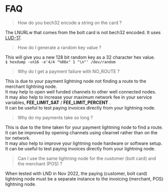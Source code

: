 # FAQ

> How do you bech32 encode a string on the card ?

The LNURLw that comes from the bolt card is not bech32 encoded.
It uses [LUD-17](https://github.com/fiatjaf/lnurl-rfc/blob/luds/17.md).

> How do I generate a random key value ?

This will give you a new 128 bit random key as a 32 character hex value.  
`$ hexdump -vn16 -e'4/4 "%08x" 1 "\n"' /dev/random`

> Why do I get a payment failure with NO_ROUTE ?  

This is due to your payment lightning node not finding a route to the merchant lightning node.  
It may help to open well funded channels to other well connected nodes.  
It may also help to increase your maximum network fee in your service variables, **FEE_LIMIT_SAT** / **FEE_LIMIT_PERCENT** .  
It can be useful to test paying invoices directly from your lightning node.  

> Why do my payments take so long ?  

This is due to the time taken for your payment lightning node to find a route.  
It can be improved by opening channels using clearnet rather than on the tor network.  
It may also help to improve your lightning node hardware or software setup.  
It can be useful to test paying invoices directly from your lightning node.  

> Can I use the same lightning node for the customer (bolt card) and the merchant (POS) ?

When tested with LND in Nov 2022, the paying (customer, bolt card) lightning node must be a separate instance to the invoicing (merchant, POS) lightning node.
